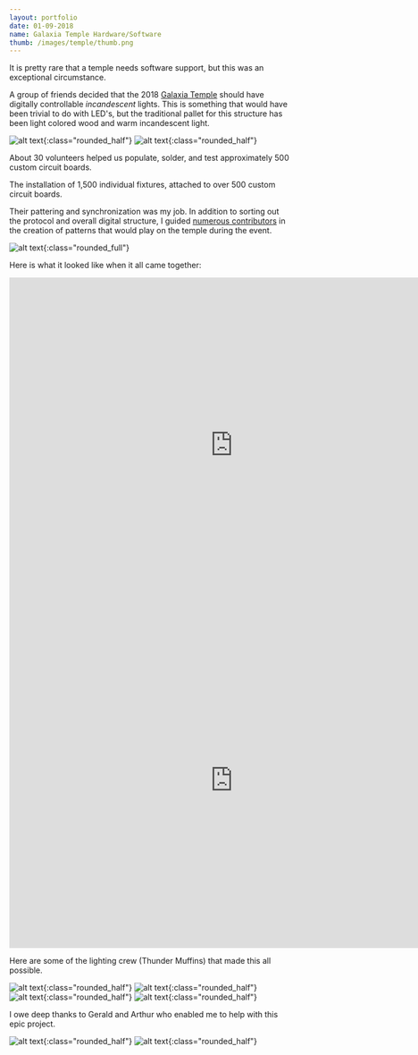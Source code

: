 ```yaml
---
layout: portfolio
date: 01-09-2018
name: Galaxia Temple Hardware/Software
thumb: /images/temple/thumb.png
---
```


It is pretty rare that a temple needs software support, but this was an exceptional circumstance.

A group of friends decided that the 2018 [Galaxia Temple](https://mamou-mani.com/project/galaxia/)
should have digitally controllable *incandescent* lights.  This is something that would have
been trivial to do with LED's, but the traditional pallet for this structure has
been light colored wood and warm incandescent light.

![alt text](/images/temple/control-boards.jpg "Control boards"){:class="rounded_half"}
![alt text](/images/temple/test-rig.jpg "Testing rig"){:class="rounded_half"}

About 30 volunteers helped us populate, solder, and test approximately 500 custom circuit boards.

The installation of 1,500 individual fixtures, attached to over 500 custom circuit boards.

Their pattering and synchronization was my job.  In addition to sorting out the protocol and
overall digital structure, I guided [numerous contributors](https://github.com/temple2018/Galaxia) in the creation of patterns that would play on the temple during the event.

![alt text](/images/temple/GalaxiaScreenshot.png "Software screenshot"){:class="rounded_full"}

Here is what it looked like when it all came together:
<iframe width="800" height="600" src="https://www.youtube.com/embed/q2JFujq0clQ" frameborder="0" allow="accelerometer; autoplay; encrypted-media; gyroscope; picture-in-picture" allowfullscreen></iframe>

<iframe width="800" height="600" src="https://www.youtube.com/embed/a88B4GH30VM" frameborder="0" allow="accelerometer; autoplay; encrypted-media; gyroscope; picture-in-picture" allowfullscreen></iframe>

Here are some of the lighting crew (Thunder Muffins) that made this all possible.

![alt text](/images/temple/crew1.jpg "Crew"){:class="rounded_half"}
![alt text](/images/temple/crew6.jpg "Crew"){:class="rounded_half"}
![alt text](/images/temple/crew4.jpg "Crew"){:class="rounded_half"}
![alt text](/images/temple/crew5.jpg "Crew"){:class="rounded_half"}

I owe deep thanks to Gerald and Arthur who enabled me to help with this epic project.

![alt text](/images/temple/arthur.png "Arthur"){:class="rounded_half"}
![alt text](/images/temple/crew3.jpg "Gerald"){:class="rounded_half"}
